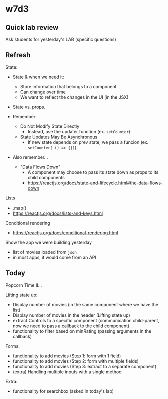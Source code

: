 
# w7d3

<!-- 

Notes:
- We will work on the app "popcorn-time" we created the day before
- React Forms can take much longer than it seems (about 4h)

LAB today ("React IronNutrition") is VERY VERY demanding
- try to finish earlier so that they have more time
- offer students the possibility to work in pairs
- give extra guidance for first iterations


-->


## Quick lab review

Ask students for yesterday's LAB (specific questions)



## Refresh


State:
- State & when we need it:
    - Store information that belongs to a component
    - Can change over time
    - We want to reflect the changes in the UI (in the JSX)
- State vs. props.
- Remember:
    - Do Not Modify State Directly
        - Instead, use the updater function (ex. `setCounter`)
    - State Updates May Be Asynchronous
        - If new state depends on prev state, we pass a funcion
        (ex. `setCounter( () => {})`)

- Also remember...
    - "Data Flows Down"
      - A component may choose to pass its state down as props to its child components
      - https://reactjs.org/docs/state-and-lifecycle.html#the-data-flows-down


Lists
- .map()
- https://reactjs.org/docs/lists-and-keys.html

Conditional rendering
- https://reactjs.org/docs/conditional-rendering.html


Show the app we were building yesterday
- list of movies loaded from `json`
- in most apps, it would come from an API



## Today

Popcorn Time II...

Lifting state up:
- Display number of movies (in the same component where we have the list)
- Display number of movies in the header (Lifting state up)
- extract Controls to a specific component (communication child-parent, now we need to pass a callback to the child component) 
- functionality to filter based on minRating (passing arguments in the callback)

Forms:
- functionality to add movies (Step 1: form with 1 field)
- functionality to add movies (Step 2: form with multiple fields)
- functionality to add movies (Step 3: extract to a separate component)
- (extra) Handling multiple inputs with a single method

Extra:
- functionality for searchbox (asked in today's lab)
